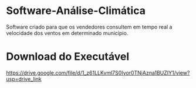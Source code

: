# Software-Análise-Climática
Software criado para que os vendedores consultem em tempo real a velocidade dos ventos em determinado município.

# Download do Executável
https://drive.google.com/file/d/1_z61LLKvml7S0Iyor0TNjAzna1BUZIY1/view?usp=drive_link
